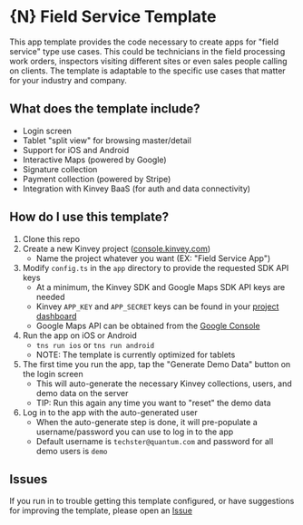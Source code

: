 # {N} Field Service Template
This app template provides the code necessary to create apps for "field service" type use cases. This could be technicians in the field processing work orders, inspectors visiting different sites or even sales people calling on clients. The template is adaptable to the specific use cases that matter for your industry and company.

## What does the template include?
- Login screen
- Tablet "split view" for browsing master/detail
- Support for iOS and Android
- Interactive Maps (powered by Google)
- Signature collection
- Payment collection (powered by Stripe)
- Integration with Kinvey BaaS (for auth and data connectivity)

## How do I use this template?
1. Clone this repo
2. Create a new Kinvey project ([console.kinvey.com](https://console.kinvey.com))
    * Name the project whatever you want (EX: "Field Service App")
3. Modify `config.ts` in the `app` directory to provide the requested SDK API keys
    * At a minimum, the Kinvey SDK and Google Maps SDK API keys are needed
    * Kinvey `APP_KEY` and `APP_SECRET` keys can be found in your [project dashboard](https://devcenter.kinvey.com/rest/guides/getting-started#AddanAppBackend)
    * Google Maps API can be obtained from the [Google Console](https://developers.google.com/maps/documentation/javascript/get-api-key)
4. Run the app on iOS or Android
    * `tns run ios` or `tns run android`
    * NOTE: The template is currently optimized for tablets
5. The first time you run the app, tap the "Generate Demo Data" button on the login screen
    * This will auto-generate the necessary Kinvey collections, users, and demo data on the server
    * TIP: Run this again any time you want to "reset" the demo data
6. Log in to the app with the auto-generated user
    * When the auto-generate step is done, it will pre-populate a username/password you can use to log in to the app
    * Default username is `techster@quantum.com` and password for all demo users is `demo`

## Issues
If you run in to trouble getting this template configured, or have suggestions for improving the template, please open an [Issue](https://github.com/toddanglin/ns-fieldsvc-template/issues)
